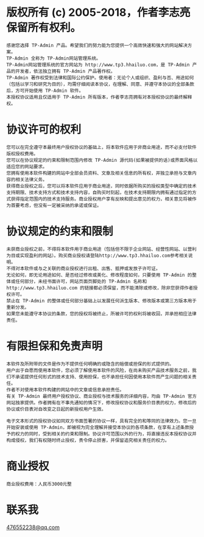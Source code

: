 # 版权所有 (c) 2005-2018，作者李志亮保留所有权利。

    感谢您选择 TP-Admin 产品。希望我们的努力能为您提供一个高效快速和强大的网站解决方案。
    TP-Admin 全称为 TP-Admin网站管理系统。
    TP-Admin网站管理系统的官方网站为 http://www.tp3.hhailuo.com，是 TP-Admin 产品的开发者，依法独立拥有 TP-Admin 产品著作权。
    TP-Admin 著作权受到法律和国际公约保护。使用者：无论个人或组织、盈利与否、用途如何（包括以学习和研究为目的），均需仔细阅读本协议，在理解、同意、并遵守本协议的全部条款后，方可开始使用 TP-Admin 软件。
    本授权协议适用且仅适用于 TP-Admin 所有版本，作者李志亮拥有对本授权协议的最终解释权。

# 协议许可的权利

    您可以在完全遵守本最终用户授权协议的基础上，将本软件应用于非商业用途，而不必支付软件版权授权费用。
    您可以在协议规定的约束和限制范围内修改 TP-Admin 源代码(如果被提供的话)或界面风格以适应您的网站要求。
    您拥有使用本软件构建的网站中全部会员资料、文章及相关信息的所有权，并独立承担与文章内容的相关法律义务。
    获得商业授权之后，您可以将本软件应用于商业用途，同时依据所购买的授权类型中确定的技术支持期限、技术支持方式和技术支持内容，自购买时刻起，在技术支持期限内拥有通过指定的方式获得指定范围内的技术支持服务。商业授权用户享有反映和提出意见的权力，相关意见将被作为首要考虑，但没有一定被采纳的承诺或保证。

# 协议规定的约束和限制

    未获商业授权之前，不得将本软件用于商业用途（包括但不限于企业网站、经营性网站、以营利为目或实现盈利的网站）。购买商业授权请登陆http://www.tp3.hhailuo.com参考相关说明。
    不得对本软件或与之关联的商业授权进行出租、出售、抵押或发放子许可证。
    无论如何，即无论用途如何、是否经过修改或美化、修改程度如何，只要使用 TP-Admin 的整体或任何部分，未经书面许可，网站页面页脚处的 TP-Admin 名称和 http://www.tp3.hhailuo.com 的链接都必须保留，而不能清除或修改，除非您获得作者授权许可。
    禁止在 TP-Admin 的整体或任何部分基础上以发展任何派生版本、修改版本或第三方版本用于重新分发。
    如果您未能遵守本协议的条款，您的授权将被终止，所被许可的权利将被收回，并承担相应法律责任。

# 有限担保和免责声明

    本软件及所附带的文件是作为不提供任何明确的或隐含的赔偿或担保的形式提供的。
    用户出于自愿而使用本软件，您必须了解使用本软件的风险，在尚未购买产品技术服务之前，我们不承诺提供任何形式的技术支持、使用担保，也不承担任何因使用本软件而产生问题的相关责任。
    作者不对使用本软件构建的网站中的文章或信息承担责任。
    有关 TP-Admin 最终用户授权协议、商业授权与技术服务的详细内容，均由 TP-Admin 官方网站独家提供。作者拥有在不事先通知的情况下，修改授权协议和服务价目表的权力，修改后的协议或价目表对自改变之日起的新授权用户生效。

    电子文本形式的授权协议如同双方书面签署的协议一样，具有完全的和等同的法律效力。您一旦开始安装或使用 TP-Admin，即被视为完全理解并接受本协议的各项条款，在享有上述条款授予的权力的同时，受到相关的约束和限制。协议许可范围以外的行为，将直接违反本授权协议并构成侵权，我们有权随时终止授权，责令停止损害，并保留追究相关责任的权力。

# 商业授权

    商业授权费用：人民币3000元整

# 联系我

<476552238@qq.com>
